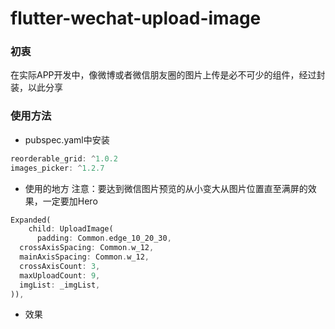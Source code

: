 # flutter-wechat-upload-image
### 初衷
在实际APP开发中，像微博或者微信朋友圈的图片上传是必不可少的组件，经过封装，以此分享

### 使用方法
* pubspec.yaml中安装
```java
reorderable_grid: ^1.0.2
images_picker: ^1.2.7
```

* 使用的地方
注意：要达到微信图片预览的从小变大从图片位置直至满屏的效果，一定要加Hero
```dart
Expanded(
    child: UploadImage(
      padding: Common.edge_10_20_30,
  crossAxisSpacing: Common.w_12,
  mainAxisSpacing: Common.w_12,
  crossAxisCount: 3,
  maxUploadCount: 9,
  imgList: _imgList,
)),
```

* 效果

